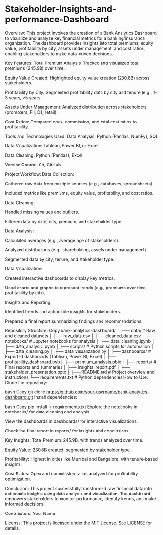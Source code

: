 # Stakeholder-Insights-and-performance-Dashboard

Overview:
This project involves the creation of a Bank Analytics Dashboard to visualize and analyze key financial metrics for a banking/insurance organization. The dashboard provides insights into total premiums, equity value, profitability by city, assets under management, and cost ratios, enabling stakeholders to make data-driven decisions.

Key Features:
Total Premium Analysis: Tracked and visualized total premiums (245.9B) over time.

Equity Value Created: Highlighted equity value creation (230.8B) across stakeholders.

Profitability by City: Segmented profitability data by city and tenure (e.g., 1-3 years, >5 years).

Assets Under Management: Analyzed distribution across stakeholders (promoters, FII, DII, retail).

Cost Ratios: Compared opex, commission, and total cost ratios to profitability.

Tools and Technologies Used:
Data Analysis: Python (Pandas, NumPy), SQL

Data Visualization: Tableau, Power BI, or Excel

Data Cleaning: Python (Pandas), Excel

Version Control: Git, GitHub

Project Workflow:
Data Collection:

Gathered raw data from multiple sources (e.g., databases, spreadsheets).

Included metrics like premiums, equity value, profitability, and cost ratios.

Data Cleaning:

Handled missing values and outliers.

Filtered data by date, city, premium, and stakeholder type.

Data Analysis:

Calculated averages (e.g., average age of stakeholders).

Analyzed distributions (e.g., shareholding, assets under management).

Segmented data by city, tenure, and stakeholder type.

Data Visualization:

Created interactive dashboards to display key metrics.

Used charts and graphs to represent trends (e.g., premiums over time, profitability by city).

Insights and Reporting:

Identified trends and actionable insights for stakeholders.

Prepared a final report summarizing findings and recommendations.

Repository Structure:
Copy
bank-analytics-dashboard/
│
├── data/                    # Raw and cleaned datasets
│   ├── raw_data.csv
│   ├── cleaned_data.csv
│
├── notebooks/               # Jupyter notebooks for analysis
│   ├── data_cleaning.ipynb
│   ├── data_analysis.ipynb
│
├── scripts/                 # Python scripts for automation
│   ├── data_cleaning.py
│   ├── data_visualization.py
│
├── dashboards/              # Exported dashboards (Tableau, Power BI, Excel)
│   ├── profitability_dashboard.twb
│   ├── premium_analysis.pbix
│
├── reports/                 # Final reports and summaries
│   ├── insights_report.pdf
│   ├── stakeholder_presentation.pptx
│
├── README.md                # Project overview and instructions
└── requirements.txt         # Python dependencies
How to Use:
Clone the repository:

bash
Copy
git clone https://github.com/your-username/bank-analytics-dashboard.git
Install dependencies:

bash
Copy
pip install -r requirements.txt
Explore the notebooks in notebooks/ for data cleaning and analysis.

View the dashboards in dashboards/ for interactive visualizations.

Check the final report in reports/ for insights and conclusions.

Key Insights:
Total Premium: 245.9B, with trends analyzed over time.

Equity Value: 230.8B created, segmented by stakeholder type.

Profitability: Highest in cities like Mumbai and Bangalore, with tenure-based insights.

Cost Ratios: Opex and commission ratios analyzed for profitability optimization.

Conclusion:
This project successfully transformed raw financial data into actionable insights using data analysis and visualization. The dashboard empowers stakeholders to monitor performance, identify trends, and make informed decisions.

Contributors:
Your Name

License:
This project is licensed under the MIT License. See LICENSE for details.

